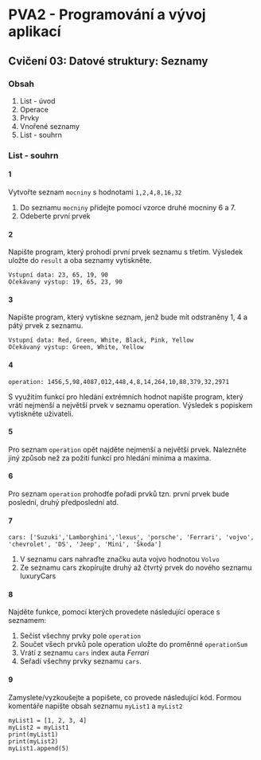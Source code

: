 # PVA2 - Programování a vývoj aplikací
## Cvičení 03: Datové struktury: Seznamy

### Obsah
1. List - úvod
2. Operace
3. Prvky
4. Vnořené seznamy
5. List - souhrn

### List - souhrn
#### 1
Vytvořte seznam `mocniny` s hodnotami `1,2,4,8,16,32`
1. Do seznamu `mocniny` přidejte pomocí vzorce druhé mocniny 6 a 7.
2. Odeberte první prvek 

#### 2
Napište program, který prohodí první prvek seznamu s třetím. Výsledek uložte do `result` a oba seznamy vytiskněte.
```
Vstupní data: 23, 65, 19, 90
Očekávaný výstup: 19, 65, 23, 90
```

#### 3
Napište program, který vytiskne seznam, jenž bude mít odstraněny 1, 4 a pátý prvek z seznamu.
```
Vstupní data: Red, Green, White, Black, Pink, Yellow
Očekávaný výstup: Green, White, Yellow
```

#### 4
`operation: 1456,5,98,4087,012,448,4,8,14,264,10,88,379,32,2971`

S využitím funkcí pro hledání extrémních hodnot napište program, který vrátí nejmenší a největší prvek v seznamu operation. Výsledek s popiskem vytiskněte uživateli.



#### 5
Pro seznam `operation` opět najděte nejmenší a největší prvek. Nalezněte jiný způsob než za požití funkcí pro hledání minima a maxima.


#### 6
Pro seznam `operation` prohodťe pořadí prvků tzn. první prvek bude poslední, druhý předposlední atd.


#### 7
`cars: ['Suzuki','Lamborghini','lexus', 'porsche', 'Ferrari', 'vojvo', 'chevrolet', 'DS', 'Jeep', 'Mini', 'Škoda']`

1. V seznamu cars nahraďte značku auta vojvo hodnotou `Volvo` 
2. Ze seznamu cars zkopírujte druhý až čtvrtý prvek do nového seznamu luxuryCars

#### 8
Najděte funkce, pomocí kterých provedete následující operace s seznamem:
1. Sečíst všechny prvky pole `operation`
2. Součet všech prvků pole operation uložte do proměnné `operationSum`
3. Vrátí z seznamu `cars` index auta _Ferrari_
4. Seřadí všechny prvky seznamu `cars`.

#### 9
Zamyslete/vyzkoušejte a popišete, co provede následující kód. Formou komentáře napište obsah seznamu `myList1` a `myList2`
```
myList1 = [1, 2, 3, 4]
myList2 = myList1 
print(myList1)
print(myList2)
myList1.append(5) 
```